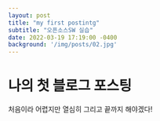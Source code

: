 ```yaml
---
layout: post
title: "my first postintg"
subtitle: "오픈소스SW 실습"
date: 2022-03-19 17:19:00 -0400
background: '/img/posts/02.jpg'
---
```


# 나의 첫 블로그 포스팅

처음이라 어렵지만 열심히 그리고 끝까지 해야겠다!
